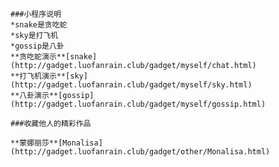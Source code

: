     ###小程序说明
	*snake是贪吃蛇
	*sky是打飞机
	*gossip是八卦
	**贪吃蛇演示**[snake](http://gadget.luofanrain.club/gadget/myself/chat.html)
	**打飞机演示**[sky](http://gadget.luofanrain.club/gadget/myself/sky.html)
	**八卦演示**[gossip](http://gadget.luofanrain.club/gadget/myself/gossip.html)

	###收藏他人的精彩作品

	**蒙娜丽莎**[Monalisa](http://gadget.luofanrain.club/gadget/other/Monalisa.html)
